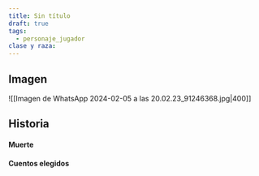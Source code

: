 ```yaml
---
title: Sin título
draft: true
tags:
  - personaje_jugador
clase y raza:
---
```

## Imagen 
![[Imagen de WhatsApp 2024-02-05 a las 20.02.23_91246368.jpg|400]]
## Historia

#### Muerte

#### Cuentos elegidos
